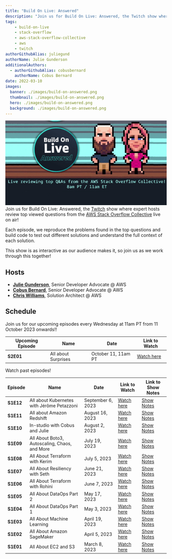 ```yaml
---
title: "Build On Live: Answered"
description: "Join us for Build On Live: Answered, the Twitch show where expert hosts review top viewed questions from the AWS Stack Overflow Collective live on air!"
tags:
    - build-on-live
    - stack-overflow
    - aws-stack-overflow-collective
    - aws
    - twitch
authorGithubAlias: juliegund
authorName: Julie Gunderson
additionalAuthors: 
  - authorGithubAlias: cobusbernard
    authorName: Cobus Bernard
date: 2022-03-10
images:
  banner: ./images/build-on-answered.png
  thumbnail: ./images/build-on-answered.png
  hero: ./images/build-on-answered.png
  background: ./images/build-on-answered.png
---
```

![8-bit image of Julie and Cobus](images/buildonansweredgifimage.gif)
Join us for Build On Live: Answered, the [Twitch](https://twitch.tv/aws) show where expert hosts review top viewed questions from the [AWS Stack Overflow Collective](https://stackoverflow.com/collectives/aws) live on air!

Each episode, we reproduce the problems found in the top questions and build code to test out different solutions and understand the full context of each solution.

This show is as interactive as our audience makes it, so join us as we work through this together!

## Hosts

* [**Julie Gunderson**](https://twitter.com/Julie_Gund), Senior Developer Advocate @ AWS
* [**Cobus Bernard**](https://twitter.com/cobusbernard), Senior Developer Advocate @ AWS
* [**Chris Williams**](https://www.linkedin.com/in/the-devops-guy/), Solution Architect @ AWS

## Schedule

Join us for our upcoming episodes every Wednesday at 11am PT from 11 October 2023 onwards!!

| Upcoming Episode | Name| Date | Link to Watch |
|--|--|--|--|
| **S2E01** | All about Surprises | October 11, 11am PT | [Watch here](https://twitch.tv/aws) |

Watch past episodes!

| Episode | Name| Date | Link to Watch | Link to Show Notes |
|--|--|--|--|--|
| **S1E12** | All about Kubernetes with Jérôme Petazzoni | September 6, 2023 | [Watch here](https://www.twitch.tv/videos/1919526636) |[Show Notes](/livestreams/build-on-answered/2023-09-06)
| **S1E11** | All about Amazon Redshift | August 16, 2023 | [Watch here](https://www.twitch.tv/videos/1900421697) | [Show Notes](/livestreams/build-on-answered/2023-08-16)
| **S1E10** | In-studio with Cobus and Julie | August 2, 2023 | [Watch here](https://www.twitch.tv/videos/1888395222) | [Show Notes](/livestreams/build-on-answered/2023-08-02)|
| **S1E09** | All About Boto3, Autoscaling, Chaos, and More | July 19, 2023 | [Watch here](https://www.twitch.tv/videos/1876114874) | [Show Notes](/livestreams/build-on-answered/2023-07-19) |
| **S1E08** | All About Terraform with Kerim | July 5, 2023 | [Watch here](https://www.twitch.tv/videos/1864025107) | [Show Notes](/livestreams/build-on-answered/2023-07-05)|
| **S1E07** | All About Resiliency with Seth | June 21, 2023 | [Watch here](https://www.twitch.tv/videos/1856494950) | [Show Notes](/livestreams/build-on-answered/2023-06-21)|
| **S1E06** | All About Terraform with Rohini | June 7, 2023 | [Watch here](https://www.twitch.tv/videos/1850485117) | [Show Notes](/livestreams/build-on-answered/2023-06-07)|
| **S1E05** | All About DataOps Part 2 | May 17, 2023 | [Watch here](https://www.twitch.tv/videos/1850492587) | [Show Notes](/livestreams/build-on-answered/2023-05-17)|
| **S1E04** | All About DataOps Part 1 | May 3, 2023 | [Watch here](https://www.twitch.tv/aws) | [Show Notes](/livestreams/build-on-answered/2023-05-03)|
| **S1E03** | All About Machine Learning | April 19, 2023 | [Watch here](https://www.twitch.tv/videos/1785690757) | [Show Notes](/livestreams/build-on-answered/2023-04-19)|
| **S1E02** | All About Amazon SageMaker | April 5, 2023 | [Watch here](https://www.twitch.tv/aws) | [Show Notes](/livestreams/build-on-answered/2023-04-05)|
| **S1E01** | All About EC2 and S3 | March 8, 2023 | [Watch here](https://www.twitch.tv/videos/1752019282) | [Show Notes](/livestreams/build-on-answered/2023-03-08)|
